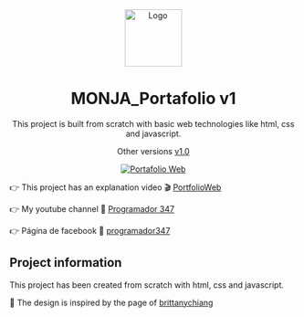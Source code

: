 <!-- Logo del proyecto centrado -->
<div align="center">
  <img src="images/logo1Page.png" alt="Logo" title="Logo" width="100px">
</div>

<!-- Título principal del proyecto centrado -->
<h1 align="center">
  MONJA_Portafolio v1
</h1>

<!-- Descripción general del proyecto -->
<p align="center"> 
  This project is built from scratch with basic web technologies like html, css and javascript.
</p>

<!-- Enlaces a otras versiones del proyecto -->
<p align="center">
  Other versions
    <a href="https://github.com/DonVoid18/angelopatrick" target="_blank">v1.0</a>
</p>

<!-- Enlace a la versión actual del proyecto con una vista previa -->
<p align="center">
  <a href="https://donvoid18.github.io/patrickP2/" target="_blank">
    <img src="images/page_view.png" alt="Portafolio Web" title="Portafolio Web" />
  </a>
</p>

<!-- Enlaces a videos explicativos y redes sociales -->
<p align="left">
    &#128073; This project has an explanation video &#127916;
    <a href="https://youtu.be/8b0Qzp_9d40" target="_blank">PortfolioWeb</a>
</p>
<p align="left">
    &#128073; My youtube channel &#127909;
    <a href="https://www.youtube.com/c/angelox2Patrick" target="_blank">Programador 347</a>
</p>
<p align="left">
    &#128073; Página de facebook &#128153;
    <a href="https://www.facebook.com/Programador347-101320832263307" target="_blank">programador347</a>
</p>

<!-- Información adicional del proyecto -->
<h2 align="left">
  Project information
</h2>
<p align="left"> 
  This project has been created from scratch with html, css and javascript.
</p>
<p align="left"> 
  &#127775; The design is inspired by the page of <a href="https://brittanychiang.com/" target="_blank">brittanychiang</a>
</p>